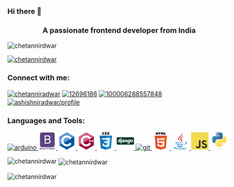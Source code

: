 ### Hi there 👋
<h3 align="center">A passionate frontend developer from India</h3>

<p align="left"> <img src="https://komarev.com/ghpvc/?username=chetannirdwar&label=Profile%20views&color=0e75b6&style=flat" alt="chetannirdwar" /> </p>

<p align="left"> <a href="https://github.com/ryo-ma/github-profile-trophy"><img src="https://github-profile-trophy.vercel.app/?username=chetannirdwar" alt="chetannirdwar" /></a> </p>

<h3 align="left">Connect with me:</h3>
<p align="left">
<a href="https://linkedin.com/in/chetanniradwar" target="blank"><img align="center" src="https://github.com/chetannirdwar/chetannirdwar/blob/a0bab6485487212d3ccf63e29955f51f8ea5d384/social%20media%20svg/iconfinder_social-11_5869369.svg" alt="chetanniradwar"fill : #0A66C2 height="30" width="40" /></a>
<a href="https://stackoverflow.com/users/12696186" target="blank"><img align="center" src="https://github.com/chetannirdwar/chetannirdwar/blob/85262c7ebf1bc0f991dc1d64897c0bbdf12732c8/social%20media%20svg/iconfinder_318_Stack_Overflow_logo_4375093.svg" alt="12696186" height="30" width="40" /></a>
<a href="https://fb.com/100006288557848" target="blank"><img align="center" src="https://github.com/chetannirdwar/chetannirdwar/blob/a0bab6485487212d3ccf63e29955f51f8ea5d384/social%20media%20svg/iconfinder_1_Facebook_colored_svg_copy_5296499.svg" alt="100006288557848" height="30" width="40" /></a>
<a href="https://auth.geeksforgeeks.org/user/ashishniradwar/profile" target="blank"><img align="center" src="https://github.com/rahuldkjain/github-profile-readme-generator/blob/6253936f99716cd30c07055d5d10e9332af37171/src/images/icons/Social/geeks-for-geeks.svg" alt="ashishniradwar/profile" height="30" width="40" /></a>
</p>

<h3 align="left">Languages and Tools:</h3>
<p align="left"> <a href="https://www.arduino.cc/" target="_blank"> <img src="https://cdn.worldvectorlogo.com/logos/arduino-1.svg" alt="arduino" width="40" height="40"/> </a> <a href="https://getbootstrap.com" target="_blank"> <img src="https://raw.githubusercontent.com/devicons/devicon/master/icons/bootstrap/bootstrap-plain-wordmark.svg" alt="bootstrap" width="40" height="40"/> </a> <a href="https://www.cprogramming.com/" target="_blank"> <img src="https://raw.githubusercontent.com/devicons/devicon/master/icons/c/c-original.svg" alt="c" width="40" height="40"/> </a> <a href="https://www.w3schools.com/cpp/" target="_blank"> <img src="https://raw.githubusercontent.com/devicons/devicon/master/icons/cplusplus/cplusplus-original.svg" alt="cplusplus" width="40" height="40"/> </a> <a href="https://www.w3schools.com/css/" target="_blank"> <img src="https://raw.githubusercontent.com/devicons/devicon/master/icons/css3/css3-original-wordmark.svg" alt="css3" width="40" height="40"/> </a> <a href="https://www.djangoproject.com/" target="_blank"> <img src="https://raw.githubusercontent.com/devicons/devicon/master/icons/django/django-original.svg" alt="django" width="40" height="40"/> </a> <a href="https://git-scm.com/" target="_blank"> <img src="https://www.vectorlogo.zone/logos/git-scm/git-scm-icon.svg" alt="git" width="40" height="40"/> </a> <a href="https://www.w3.org/html/" target="_blank"> <img src="https://raw.githubusercontent.com/devicons/devicon/master/icons/html5/html5-original-wordmark.svg" alt="html5" width="40" height="40"/> </a> <a href="https://www.java.com" target="_blank"> <img src="https://raw.githubusercontent.com/devicons/devicon/master/icons/java/java-original.svg" alt="java" width="40" height="40"/> </a> <a href="https://developer.mozilla.org/en-US/docs/Web/JavaScript" target="_blank"> <img src="https://raw.githubusercontent.com/devicons/devicon/master/icons/javascript/javascript-original.svg" alt="javascript" width="40" height="40"/> </a> <a href="https://www.python.org" target="_blank"> <img src="https://raw.githubusercontent.com/devicons/devicon/master/icons/python/python-original.svg" alt="python" width="40" height="40"/> </a> </p>

<p><img align="left" src="https://github-readme-stats.vercel.app/api/top-langs?username=chetannirdwar&show_icons=true&locale=en&layout=compact" alt="chetannirdwar" /></p>

<p>&nbsp;<img align="center" src="https://github-readme-stats.vercel.app/api?username=chetannirdwar&show_icons=true&locale=en" alt="chetannirdwar" /></p>

<p><img align="center" src="https://github-readme-streak-stats.herokuapp.com/?user=chetannirdwar&" alt="chetannirdwar" /></p>
